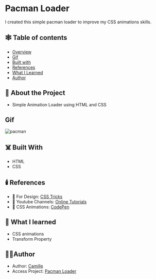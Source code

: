 # Pacman Loader
I created this simple pacman loader to improve my CSS animations skills.
 
 ## 🕸️ Table of contents

- [Overview](#about-the-project)
- [Gif](#gif)
- [Built with](#built-with)
- [References](#references)
- [What I Learned](#what-i-learned)
- [Author](#author)

## 👻 About the Project
* Simple Animation Loader using HTML and CSS

## Gif
![pacman](https://user-images.githubusercontent.com/83260908/141374030-6544a935-6cf5-4009-8c13-17169d004211.gif)

## ☠️ Built With
* HTML
* CSS

## 🕯️ References
* 🔗 For Design: <a href="https://css-tricks.com/pac-man-in-css/">CSS Tricks</a> 
* 🔗 Youtube Channels: <a href="https://www.youtube.com/c/OnlineTutorials4Designers">Online Tutorials</a>
* 🔗 CSS Animations:  <a href="https://codepen.io">CodePen</a> 


## 🧹 What I learned
* CSS animations
* Transform Property

## 🧚‍♀️Author
- Author: [Camille](https://github.com/Camille846)
- Access Project: [Pacman Loader](https://codepen.io/CamilleGomes/pen/ExveVoo)





